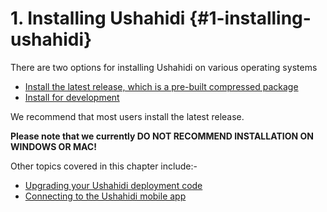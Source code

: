 # 1. Installing Ushahidi {#1-installing-ushahidi}

There are two options for installing Ushahidi on various operating systems

* [Install the latest release, which is a pre-built compressed package](/1_installing_ushahidi/11_installing_the_latest_release.md)
* [Install for development](/1_installing_ushahidi/12_installing_for_development.md)

We recommend that most users install the latest release.

**Please note that we currently DO NOT RECOMMEND INSTALLATION ON WINDOWS OR MAC!**

Other topics covered in this chapter include:-

* [Upgrading your Ushahidi deployment code](/1_installing_ushahidi/13_upgrading_ushahidi.md)
* [Connecting to the Ushahidi mobile app](/1_installing_ushahidi/14_connecting_to_ushahidi_mobile_app.md)



